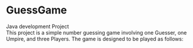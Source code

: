 # GuessGame
Java development Project
<br>
This project is a simple number guessing game involving one Guesser, one Umpire, and three Players. The game is designed to be played as follows:

